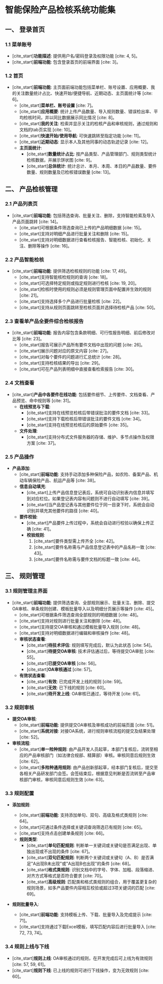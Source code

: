 ﻿# 智能保险产品检核系统功能集

## 一、 登录首页

### 1.1 菜单账号
* [cite_start]**功能描述**: 提供用户名/密码登录及权限功能 [cite: 4, 5]。
* [cite_start]**前端功能**: 包含登录首页的前端界面 [cite: 3]。

### 1.2 首页
* [cite_start]**前端功能**: 主页面前端功能包括菜单栏、账号设置、应用概要、我的关注数量统计占比、快速开始/便捷导航、近期动态、主页面统计等 [cite: 6]。
    * [cite_start]**菜单栏、账号设置** [cite: 7]。
    * [cite_start]**应用概要**: 统计上传产品数量、导入规则数量、错误检出率、平均检核时间，并以同比数据展示同比情况 [cite: 8]。
    * [cite_start]**我的关注**: 检索并显示关注的检核产品和审核规则，通过规则和文档的tab页实现 [cite: 10]。
    * [cite_start]**快速开始/使用导航**: 可快速跳转至指定功能 [cite: 11]。
    * [cite_start]**近期动态**: 显示本人及其他同事的动态轨迹记录 [cite: 12]。
    * **主页面统计**:
        * [cite_start]**数量统计占比**: 按产品类型、产品管理部门、规则类型统计检核数据，并展示饼状图 [cite: 9]。
        * [cite_start]**总体统计**: 统计总计、本月、本周、本日的产品数量、要件数量、规则数量及已检核错误数量 [cite: 13]。

## 二、 产品检核管理

### 2.1 产品列表页
* [cite_start]**前端功能**: 包括筛选查询、批量关注、删除，支持智能检索及导入产品页面跳转 [cite: 14]。
    * [cite_start]可根据条件筛选查询已上传的产品明细数据 [cite: 15]。
    * [cite_start]支持对明细产品进行批量关注和删除 [cite: 15]。
    * [cite_start]支持对明细数据进行查看检核报告、智能检核、初始化、关注、删除等操作 [cite: 16]。

### 2.2 产品智能检核
* [cite_start]**前端功能**: 提供筛选检核规则的功能 [cite: 17, 49]。
    * [cite_start]支持智能核检规则的查询 [cite: 18]。
    * [cite_start]可选择特定规则或指定规则进行检核 [cite: 19, 20]。
    * [cite_start]检核时使用的规则必须是规则管理页面中配置并生效的规则 [cite: 21]。
    * [cite_start]支持选择多个产品进行批量检核 [cite: 22]。
    * [cite_start]支持从规则页面跳转至检核页面并选择待检核产品 [cite: 50]。

### 2.3 查看单产品全要件综合检核报告
* [cite_start]**前端功能**: 报告内容包含条款明细、可行性报告明细、前后修改对比等 [cite: 23]。
    * [cite_start]报告可展示产品所有要件文档中出现的问题 [cite: 26]。
    * [cite_start]展示问题对应的原文内容 [cite: 27]。
    * [cite_start]对每个要件的问题进行汇总统计 [cite: 28]。
    * [cite_start]支持检核结果的导出 [cite: 29]。
    * [cite_start]可在产品列表明细中直接查看检索报告 [cite: 30]。

### 2.4 文档查看
* [cite_start]**产品中各要件在线功能**: 包括要件细节、上传要件、文档查看、产品预览、命中规则等 [cite: 31]。
    * **在线预览与下载**:
        * [cite_start]支持在线预览检核后带错误批注的要件文档 [cite: 33]。
        * [cite_start]支持下载检核后带错误批注的要件文档 [cite: 34]。
        * [cite_start]支持在线预览检核后的原始要件 [cite: 35]。
    * **文件处理**:
        * [cite_start]支持分布式文件服务器的存储、维护、多节点操作及权限方案 [cite: 37]。

### 2.5 产品操作
* **产品添加**:
    * [cite_start]**前端功能**: 支持手动添加多种保险产品，如农险、备案产品、机动车辆保险产品、航运产品等 [cite: 38]。
    * **信息自动填充**:
        * [cite_start]上传产品信息登记表后，系统可自动识别表内信息并填写到对应栏位。如果登记表内容有问题则不进行自动填写 [cite: 39]。
        * [cite_start]当产品登记表与其他要件位于同一目录下时，系统会自动识别并填充其他要件的路径 [cite: 40]。
    * **要件校验**:
        * [cite_start]产品要件上传过程中，系统会自动进行校验以确保上传正确 [cite: 41]。
        * **校验规则**:
            1.  [cite_start]要件类型需上传齐全 [cite: 42]。
            2.  [cite_start]要件名称需与产品信息登记表中的产品名称一致 [cite: 43]。
            3.  [cite_start]要件名称需与要件文档的标题一致 [cite: 44]。

## 三、 规则管理

### 3.1 规则管理主界面
* [cite_start]**前端功能**: 提供筛选查询、全部规则展示、批量关注、删除、提交OA审核、单条规则创建、模板批量导入以及明细分页展示等操作 [cite: 45]。
    * [cite_start]可根据条件筛选查询全部规则的明细数据 [cite: 48]。
    * [cite_start]支持对规则进行批量关注和删除 [cite: 48]。
    * [cite_start]支持提交OA审核和通过模板批量导入规则 [cite: 48]。
    * [cite_start]支持对明细数据进行编辑和审核操作 [cite: 48]。
    * **审核状态查看**:
        * [cite_start]**待技术评估**: 规则填写完成后，默认为此状态 [cite: 54]。
        * [cite_start]**待提交OA审核**: 技术评估通过后，等待提交OA审批 [cite: 55]。
        * [cite_start]**已提交OA审核** [cite: 56]。
        * [cite_start]**OA审核通过** [cite: 57]。
    * **有效状态查看**:
        * [cite_start]**有效**: 已完成开发上线的规则 [cite: 59]。
        * [cite_start]**无效**: 已下线的规则 [cite: 60]。
        * [cite_start]**待开发上线**: OA审核已通过，等待开发 [cite: 61]。

### 3.2 规则审核
* **提交OA审核**:
    * [cite_start]**前端功能**: 提供提交OA审核及审核成功的前端页面 [cite: 51]。
    * [cite_start]**系统对接**: 对接OA系统，进行规则审核流程的提交及结果处理 [cite: 52]。
* **审核流程**:
    * [cite_start]**单一险种规则**: 由产品开发人员起草，本部门复核后，流转至相应的产品审核部门（如法律合规部、精算部）审核。审核同意后规则生效 [cite: 62]。
    * [cite_start]**多险种通用规则**: 由产品创新部起草，经本部门复核后，提交至各相关产品研发部门会签。会签结束后，根据意见判断是否流转至产品审核部门审核，审核同意后规则生效 [cite: 63]。

### 3.3 规则配置
* **添加规则**:
    * [cite_start]**前端功能**: 支持添加单句、双句、高级及格式类规则 [cite: 64]。
    * [cite_start]可通过条件选择或关键词查询筛选已有规则 [cite: 65]。
    * [cite_start]支持点击创建单条规则 [cite: 66]。
    * **规则类型**:
        * [cite_start]**单句匹配规则**: 判断单一关键词或关键句是否满足出现、单独出现或不出现的条件 [cite: 67]。
        * [cite_start]**双句匹配规则**: 判断两个关键词或关键句（A、B）是否满足"A出现B未出现"或"A出现B也出现"的条件 [cite: 68]。
        * [cite_start]**格式类规则**: 识别文档中的字号、字体、加粗、段落缩进、对齐方式等格式是否符合要求 [cite: 70]。
        * [cite_start]**高级规则**: 匹配类和格式类规则的组合，用于覆盖更复杂的规则场景，如多产品要件内容相互校验或超过3项关键词的匹配 [cite: 69]。

* **规则批量导入**:
    * [cite_start]**前端功能**: 支持模板上传、下载、批量导入及完成提示 [cite: 71]。
    * [cite_start]支持通过下载Excel模板，填写匹配内容后进行批量导入 [cite: 72, 73, 74]。

### 3.4 规则上线与下线
* [cite_start]**规则上线**: OA审核通过的规则，在开发完成后可上线为有效规则 [cite: 57, 59, 61]。
* [cite_start]**规则下线**: 已上线的规则可进行下线操作，变为无效规则 [cite: 60]。